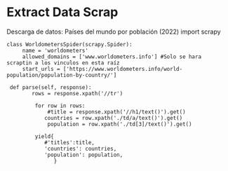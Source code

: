 # Extract Data Scrap
Descarga de datos: Países del mundo por población (2022)
import scrapy


    class WorldometersSpider(scrapy.Spider):
         name = 'worldometers'
         allowed_domains = ['www.worldometers.info'] #Solo se hara scraptin a los vinculos en esta raíz
         start_urls = ['https://www.worldometers.info/world-population/population-by-country/']

     def parse(self, response):
            rows = response.xpath('//tr')

             for row in rows:
                 #title = response.xpath('//h1/text()').get()
                countries = row.xpath('./td/a/text()').get()
                 population = row.xpath('./td[3]/text()').get()

             yield{
                #'titles':title,
                'countries': countries,
                'population': population,
                   }
            
